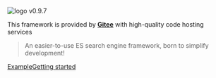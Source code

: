 <!-- _coverpage.md -->
![logo](https://iknow.hs.net/dc1dbd9c-3c6d-463f-98c4-16d186c9ada3.png)
v0.9.7

This framework is provided by [**Gitee**](https://gitee.com/easy-es/easy-es) with high-quality code hosting services

> An easier-to-use ES search engine framework, born to simplify development!


[Example](/en/demo.md)[Getting started](/en/quick-start.md)
